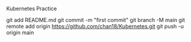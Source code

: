 

Kubernetes Practice

git add README.md
git commit -m "first commit"
git branch -M main
git remote add origin https://github.com/chan18/Kubernetes.git
git push -u origin main
